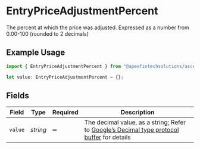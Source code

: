 # EntryPriceAdjustmentPercent

The percent at which the price was adjusted. Expressed as a number from 0.00-100 (rounded to 2 decimals)

## Example Usage

```typescript
import { EntryPriceAdjustmentPercent } from "@apexfintechsolutions/ascend-sdk/models/components";

let value: EntryPriceAdjustmentPercent = {};
```

## Fields

| Field                                                                                                                                                                                                              | Type                                                                                                                                                                                                               | Required                                                                                                                                                                                                           | Description                                                                                                                                                                                                        |
| ------------------------------------------------------------------------------------------------------------------------------------------------------------------------------------------------------------------ | ------------------------------------------------------------------------------------------------------------------------------------------------------------------------------------------------------------------ | ------------------------------------------------------------------------------------------------------------------------------------------------------------------------------------------------------------------ | ------------------------------------------------------------------------------------------------------------------------------------------------------------------------------------------------------------------ |
| `value`                                                                                                                                                                                                            | *string*                                                                                                                                                                                                           | :heavy_minus_sign:                                                                                                                                                                                                 | The decimal value, as a string; Refer to [Google’s Decimal type protocol buffer](https://github.com/googleapis/googleapis/blob/40203ca1880849480bbff7b8715491060bbccdf1/google/type/decimal.proto#L33) for details |